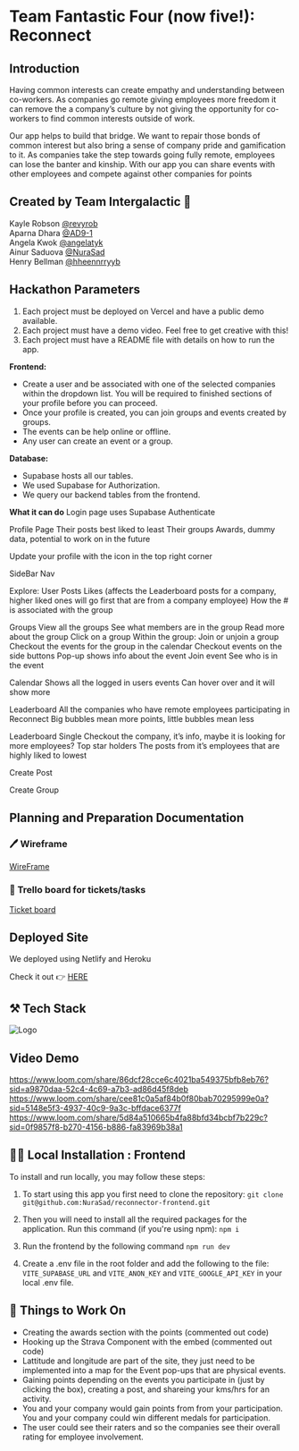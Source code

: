 # Team Fantastic Four (now five!): Reconnect

## Introduction
<p>Having common interests can create empathy and understanding between co-workers. As companies go remote giving employees more freedom it can remove the a company’s culture by not giving the opportunity for co-workers to find common interests outside of work.</p>
<p>Our app helps to build that bridge. We want to repair those bonds of common interest but also bring a sense of company pride and gamification to it.
As companies take the step towards going fully remote, employees can lose the banter and kinship.  With our app you can share events with other employees and compete against other companies for points</p>

## Created by Team Intergalactic 🚀

Kayle Robson [@revyrob](https://github.com/revyrob)  
Aparna Dhara [@AD9-1](https://github.com/AD9-1)  
Angela Kwok [@angelatyk](https://www.github.com/angelatyk)  
Ainur Saduova [@NuraSad](https://github.com/NuraSad)  
Henry Bellman [@hheennrryyb](https://github.com/hheennrryyb)

## Hackathon Parameters

1) Each project must be deployed on Vercel and have a public demo available.
2) Each project must have a demo video. Feel free to get creative with this!
3) Each project must have a README file with details on how to run the app.

**Frontend:**

- Create a user and be associated with one of the selected companies within the dropdown list. You will be required to finished sections of your profile before you can proceed.
- Once your profile is created, you can join groups and events created by groups.
- The events can be help online or offline.
- Any user can create an event or a group.

**Database:**

- Supabase hosts all our tables.
- We used Supabase for Authorization.
- We query our backend tables from the frontend.

**What it can do**
Login page uses Supabase Authenticate

Profile Page
Their posts best liked to least
Their groups
Awards, dummy data, potential to work on in the future

Update your profile with the icon in the top right corner

SideBar Nav

Explore:
User Posts
Likes (affects the Leaderboard posts for a company, higher liked ones will go first that are from a company employee)
How the # is associated with the group

Groups
View all the groups
See what members are in the group
Read more about the group
Click on a group
	Within the group:
Join or unjoin a group
Checkout the events for the group in the calendar
Checkout events on the side buttons
	Pop-up shows info about the event
	Join event
	See who is in the event

Calendar
Shows all the logged in users events
Can hover over and it will show more

Leaderboard
All the companies who have remote employees participating in Reconnect
Big bubbles mean more points, little bubbles mean less

Leaderboard Single
Checkout the company, it’s info, maybe it is looking for more employees?
Top star holders
The posts from it’s employees that are highly liked to lowest

Create Post

Create Group


## Planning and Preparation Documentation

### 🖊️ Wireframe

<a href="https://www.figma.com/design/PgZEp7yG7BhuQN4TSNFEXs/Stack-Five-Hackathon?node-id=0-1&t=mL6aujEOKQQoTQbX-0" target="_blank">WireFrame</a>

### 📝 Trello board for tickets/tasks

<a href="https://trello.com/b/8vVBTjOh/stackfivehackathon" target="_blank">Ticket board</a>

## Deployed Site

<p>We deployed using Netlify and Heroku</p>
<p>Check it out 👉 <a href="https://reconnector.vercel.app/" target="_blank">HERE</a></p>

## ⚒️ Tech Stack
![Logo](https://skillicons.dev/icons?i=html,scss,materialui,vite,supabase,postgres)

## Video Demo
https://www.loom.com/share/86dcf28cce6c4021ba549375bfb8eb76?sid=a9870daa-52c4-4c69-a7b3-ad86d45f8deb
https://www.loom.com/share/cee81c0a5af84b0f80bab70295999e0a?sid=5148e5f3-4937-40c9-9a3c-bffdace6377f
https://www.loom.com/share/5d84a510665b4fa88bfd34bcbf7b229c?sid=0f9857f8-b270-4156-b886-fa83969b38a1

## 👩‍💻 Local Installation : Frontend

To install and run locally, you may follow these steps:

1. To start using this app you first need to clone the repository: `git clone git@github.com:NuraSad/reconnector-frontend.git`

2. Then you will need to install all the required packages for the application. Run this command (if you're using npm): `npm i`

3. Run the frontend by the following command `npm run dev`

4. Create a .env file in the root folder and add the following to the file: `VITE_SUPABASE_URL` and `VITE_ANON_KEY` and `VITE_GOOGLE_API_KEY` in your local .env file.

## 🔨 Things to Work On

- Creating the awards section with the points (commented out code)
- Hooking up the Strava Component with the embed (commented out code)
- Lattitude and longitude are part of the site, they just need to be implemented into a map for the Event pop-ups that are physical events.
- Gaining points depending on the events you participate in (just by clicking the box), creating a post, and shareing your kms/hrs for an activity.
- You and your company would gain points from from your participation. You and your company could win different medals for participation.
- The user could see their raters and so the companies see their overall rating for employee involvement.